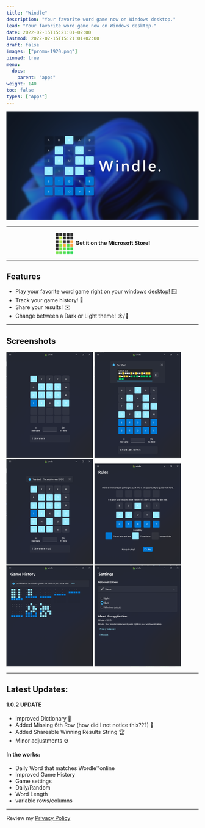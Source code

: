```yaml
---
title: "Windle"
description: "Your favorite word game now on Windows desktop."
lead: "Your favorite word game now on Windows desktop."
date: 2022-02-15T15:21:01+02:00
lastmod: 2022-02-15T15:21:01+02:00
draft: false
images: ["promo-1920.png"]
pinned: true
menu:
  docs:
    parent: "apps"
weight: 140
toc: false
types: ["Apps"]
---
```


<img src="promo-1920.png">

---

<div align="center">
  <img src="windlelogo.png" width="10%" align="center">
  <b> Get it on the <a href="https://www.microsoft.com/en-us/p/windle/9nw9pr0lcpc9">Microsoft Store</a>! </b>
</div>

---

## Features
* Play your favorite word game right on your windows desktop! 🪟
* Track your game history! 📘
* Share your results! ✉️
* Change between a Dark or Light theme! ☀️/🌙

---

## Screenshots

<img src="Screenshot 2022-03-04 210635.png" width="45%">
<img src="Screenshot 2022-03-04 210254.png" width="45%">

<br />

<img src="Screenshot 2022-03-04 210728.png" width="45%">
<img src="Screenshot 2022-03-04 210840.png" width="45%">

<br />

<img src="Screenshot 2022-03-04 211030.png" width="45%">
<img src="Screenshot 2022-03-04 213547.png" width="45%">

---

## Latest Updates:

  #### 1.0.2 UPDATE

  * Improved Dictionary 📖
  * Added Missing 6th Row (how did I not notice this???) 🚣
  * Added Shareable Winning Results String 🏆
  * Minor adjustments ⚙️

  #### In the works:

  * Daily Word that matches Wordle™️online
  * Improved Game History
  * Game settings
  * Daily/Random
  * Word Length
  * variable rows/columns

---

Review my <a href="privacy/">Privacy Policy</a> </div>
